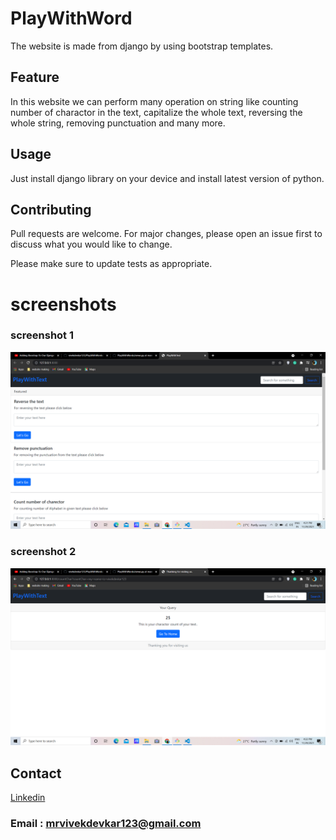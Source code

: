 # PlayWithWord

The website is made from django by using bootstrap templates.

## Feature

In this website we can perform many operation on string like counting number of charactor in the text, capitalize the whole text, 
reversing the whole string, removing punctuation and many more.


## Usage

Just install django library on your device and install latest version of python.

## Contributing
Pull requests are welcome. For major changes, please open an issue first to discuss what you would like to change.

Please make sure to update tests as appropriate.

# screenshots

### screenshot 1
![screenshot](/ScreenShot/Screenshot_1.png)

### screenshot 2
![screenshot](/ScreenShot/Screenshot_2.png)



## Contact
[Linkedin](https://www.linkedin.com/in/vivekdevkar123)


### Email : mrvivekdevkar123@gmail.com

